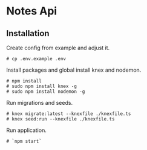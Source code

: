 # Notes Api

## Installation

Create config from example and adjust it.

```
# cp .env.example .env
```
Install packages and global install knex and nodemon.

```
# npm install
# sudo npm install knex -g
# sudo npm install nodemon -g
```

Run migrations and seeds.

```
# knex migrate:latest --knexfile ./knexfile.ts
# knex seed:run --knexfile ./knexfile.ts
```

Run application.
```
# `npm start`
```
